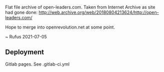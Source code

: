 Flat file archive of open-leaders.com. Taken from Internet Archive as site had gone done: http://web.archive.org/web/20180804213624/http://open-leaders.com/

Hope to merge into openrevolution.net at some point.

~ Rufus 2021-07-05

## Deployment

Gitlab pages. See .gitlab-ci.yml
